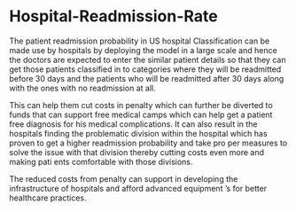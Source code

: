 # Hospital-Readmission-Rate


The patient readmission probability in US hospital Classification can be made use by hospitals by deploying the model in a large scale and hence the doctors are expected to enter the similar patient details so that they can get those patients classified in to categories where they will be readmitted before 30 days and the patients who will be readmitted after 30 days along with the ones with no readmission at all.

This can help them cut costs in penalty which can further be diverted to funds that can support free medical camps which can help get a patient free diagnosis for his medical complications. It can also result in the hospitals finding the problematic division within the hospital which has proven to get a higher readmission probability and take pro per measures to solve the issue with that division thereby cutting costs even more and making pati ents comfortable with those divisions.

The reduced costs from penalty can support in developing the infrastructure of hospitals and afford advanced equipment ’s for better healthcare practices.
